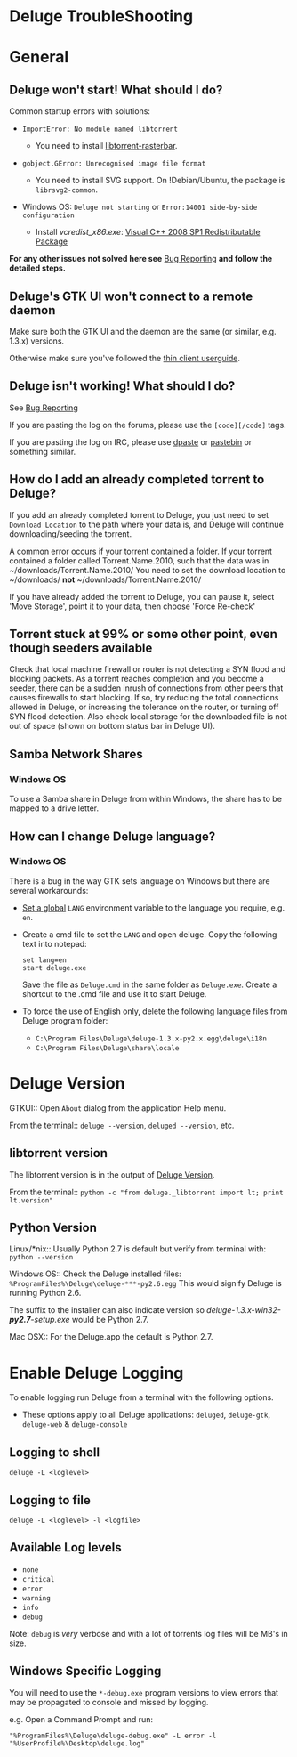 
<h1 style="text-align: left;">Deluge TroubleShooting</h1>


# General

## Deluge won't start! What should I do?

Common startup errors with solutions:

* `ImportError: No module named libtorrent`
    * You need to install [libtorrent-rasterbar](http://www.rasterbar.com/products/libtorrent/).

* `gobject.GError: Unrecognised image file format`
    * You need to install SVG support. On !Debian/Ubuntu, the package is `librsvg2-common`.

* Windows OS: `Deluge not starting` or `Error:14001 side-by-side configuration`
    * Install *vcredist_x86.exe*: [Visual C++ 2008 SP1 Redistributable Package](https://www.microsoft.com/en-us/download/details.aspx?id=26368)

**For any other issues not solved here see** [Bug Reporting](/contributing/bugreporting) **and follow the detailed steps.**

## Deluge's GTK UI won't connect to a remote daemon

Make sure both the GTK UI and the daemon are the same (or similar, e.g. 1.3.x) versions.

Otherwise make sure you've followed the [thin client userguide](/userguide/thinclient).

## Deluge isn't working! What should I do?

See [Bug Reporting](/contributing/bugreporting)

<!--
 This is currently not the case.

~~If you are on Windows, the debug logs are located in your [wiki:Faq#WheredoesDelugestoreitssettings settings folder] under the names `deluged.log` and `deluge.log`.~~
--->

If you are pasting the log on the forums, please use the `[code][/code]` tags.

If you are pasting the log on IRC, please use [dpaste](http://dpaste.com) or [pastebin](http://pastebin.com) or something similar.

## How do I add an already completed torrent to Deluge?

If you add an already completed torrent to Deluge, you just need to set `Download Location` to the path where your data is, and Deluge will continue downloading/seeding the torrent.

A common error occurs if your torrent contained a folder. If your torrent contained a folder called Torrent.Name.2010, such that the data was in ~/downloads/Torrent.Name.2010/ You need to set the download location to ~/downloads/ **not** ~/downloads/Torrent.Name.2010/

If you have already added the torrent to Deluge, you can pause it, select 'Move Storage', point it to your data, then choose 'Force Re-check'

## Torrent stuck at 99% or some other point, even though seeders available

Check that local machine firewall or router is not detecting a SYN flood and blocking packets. As a torrent reaches completion and you become a seeder, there can be a sudden inrush of connections from other peers that causes firewalls to start blocking. If so, try reducing the total connections allowed in Deluge, or increasing the tolerance on the router, or turning off SYN flood detection. Also check local storage for the downloaded file is not out of space (shown on bottom status bar in Deluge UI).

## Samba Network Shares

### Windows OS
To use a Samba share in Deluge from within Windows, the share has to be mapped to a drive letter.

## How can I change Deluge language?

### Windows OS
There is a bug in the way GTK sets language on Windows but there are several workarounds:

* [Set a global](http://www.howtogeek.com/51807/how-to-create-and-use-global-system-environment-variables/) `LANG` environment variable to the language you require, e.g. `en`.

* Create a cmd file to set the `LANG` and open deluge. Copy the following text into notepad:

    ```
    set lang=en
    start deluge.exe
    ```
  Save the file as `Deluge.cmd` in the same folder as `Deluge.exe`. Create a shortcut to the .cmd file and use it to start Deluge.

* To force the use of English only, delete the following language files from Deluge program folder:
    * `C:\Program Files\Deluge\deluge-1.3.x-py2.x.egg\deluge\i18n`
    * `C:\Program Files\Deluge\share\locale`

# Deluge Version

 GTKUI::
  Open `About` dialog from the application Help menu.

 From the terminal::
  `deluge --version`, `deluged --version`, etc.

## libtorrent version

The libtorrent version is in the output of [Deluge Version](/troubleshooting#delugeversion).

 From the terminal::
  `python -c "from deluge._libtorrent import lt; print lt.version"`

## Python Version

 Linux/*nix::
  Usually Python 2.7 is default but verify from terminal with: `python --version`

 Windows OS::
  Check the Deluge installed files: `%ProgramFiles%\Deluge\deluge-***-py2.6.egg` This would signify Deluge is running Python 2.6.

  The suffix to the installer can also indicate version so *deluge-1.3.x-win32-**py2.7**-setup.exe* would be Python 2.7.

 Mac OSX::
  For the Deluge.app the default is Python 2.7.

# Enable Deluge Logging
To enable logging run Deluge from a terminal with the following options.

* These options apply to all Deluge applications: `deluged`, `deluge-gtk`, `deluge-web` & `deluge-console`

## Logging to shell

```
deluge -L <loglevel>
```
## Logging to file

```
deluge -L <loglevel> -l <logfile>
```

## Available Log levels

* `none`
* `critical`
* `error`
* `warning`
* `info`
* `debug`

Note: `debug` is *very* verbose and with a lot of torrents log files will be MB's in size.

## Windows Specific Logging

You will need to use the `*-debug.exe` program versions to view errors that may be propagated to console and missed by logging.

e.g. Open a Command Prompt and run:

`"%ProgramFiles%\Deluge\deluge-debug.exe" -L error -l "%UserProfile%\Desktop\deluge.log"`





